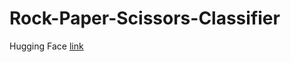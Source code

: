 # Rock-Paper-Scissors-Classifier

Hugging Face [link](https://huggingface.co/spaces/AbdGhordlo/Rock_Paper_Scissors_Model)
